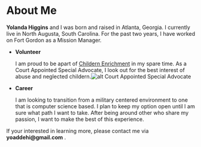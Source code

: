 # About Me

**Yolanda Higgins** and I was born and raised in Atlanta, Georgia. I currently live in North Augusta, South Carolina. For the past two years, I have worked on Fort Gordon as a Mission Manager.

<ul> 
<li> 
<strong>Volunteer</strong>

I am proud to be apart of [Childern Enrichment](https://www.childenrichment.org/) in my spare time. As a Court Appointed Special Advocate, I look out for the best interest of abuse and neglected childern.![alt Court Appointed Special Advocate](class+with+Judge+Heath.jpg) </li>

<li>
 <strong>Career</strong>

I am looking to transition from a military centered environment to one that is computer science based. I plan to keep my option open until I am sure what path I want to take. After being around other who share my passion, I want to make the best of this experience.

</li>
</ul>
If your interested in learning more, please contact me via <strong>yoaddehi@gmail.com</strong> .
